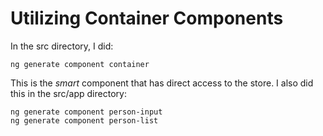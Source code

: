 # Utilizing Container Components

In the src directory, I did:
```
ng generate component container
```
This is the *smart* component that has direct access to the store.
I also did this in the src/app directory:
```
ng generate component person-input
ng generate component person-list
```

